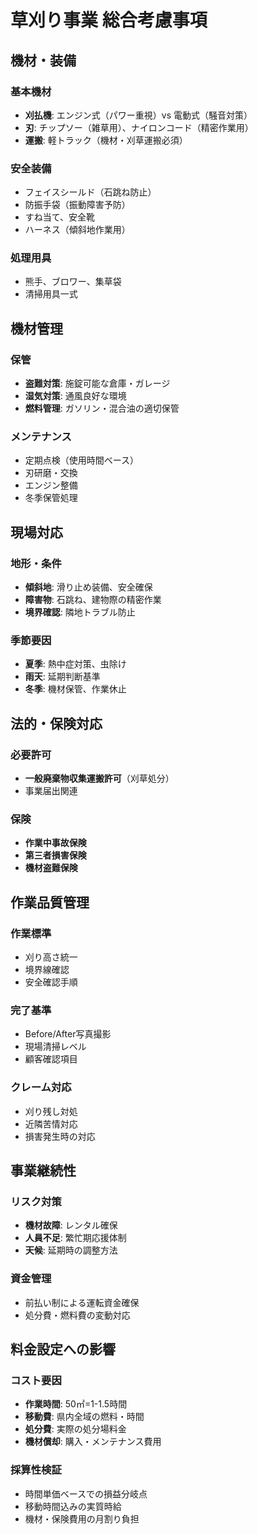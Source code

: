 # 草刈り事業 総合考慮事項

## 機材・装備

### 基本機材
- **刈払機**: エンジン式（パワー重視）vs 電動式（騒音対策）
- **刃**: チップソー（雑草用）、ナイロンコード（精密作業用）
- **運搬**: 軽トラック（機材・刈草運搬必須）

### 安全装備
- フェイスシールド（石跳ね防止）
- 防振手袋（振動障害予防）
- すね当て、安全靴
- ハーネス（傾斜地作業用）

### 処理用具
- 熊手、ブロワー、集草袋
- 清掃用具一式

## 機材管理

### 保管
- **盗難対策**: 施錠可能な倉庫・ガレージ
- **湿気対策**: 通風良好な環境
- **燃料管理**: ガソリン・混合油の適切保管

### メンテナンス
- 定期点検（使用時間ベース）
- 刃研磨・交換
- エンジン整備
- 冬季保管処理

## 現場対応

### 地形・条件
- **傾斜地**: 滑り止め装備、安全確保
- **障害物**: 石跳ね、建物際の精密作業
- **境界確認**: 隣地トラブル防止

### 季節要因
- **夏季**: 熱中症対策、虫除け
- **雨天**: 延期判断基準
- **冬季**: 機材保管、作業休止

## 法的・保険対応

### 必要許可
- **一般廃棄物収集運搬許可**（刈草処分）
- 事業届出関連

### 保険
- **作業中事故保険**
- **第三者損害保険**
- **機材盗難保険**

## 作業品質管理

### 作業標準
- 刈り高さ統一
- 境界線確認
- 安全確認手順

### 完了基準
- Before/After写真撮影
- 現場清掃レベル
- 顧客確認項目

### クレーム対応
- 刈り残し対処
- 近隣苦情対応
- 損害発生時の対応

## 事業継続性

### リスク対策
- **機材故障**: レンタル確保
- **人員不足**: 繁忙期応援体制
- **天候**: 延期時の調整方法

### 資金管理
- 前払い制による運転資金確保
- 処分費・燃料費の変動対応

## 料金設定への影響

### コスト要因
- **作業時間**: 50㎡=1-1.5時間
- **移動費**: 県内全域の燃料・時間
- **処分費**: 実際の処分場料金
- **機材償却**: 購入・メンテナンス費用

### 採算性検証
- 時間単価ベースでの損益分岐点
- 移動時間込みの実質時給
- 機材・保険費用の月割り負担